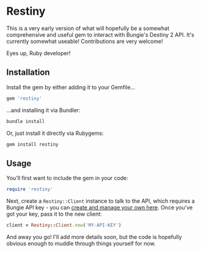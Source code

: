 # Restiny

This is a very early version of what will hopefully be a somewhat comprehensive and useful gem to interact with Bungie's Destiny 2 API. It's currently somewhat useable! Contributions are very welcome!

Eyes up, Ruby developer!

## Installation

Install the gem by either adding it to your Gemfile...

```ruby
gem 'restiny'
```

...and installing it via Bundler:

```ruby
bundle install
````

Or, just install it directly via Rubygems:

```ruby
gem install restiny
```

## Usage

You'll first want to include the gem in your code:

```ruby
require 'restiny'
```

Next, create a `Restiny::Client` instance to talk to the API, which requires a Bungie API key - you can [create and manage your own here](https://www.bungie.net/en/Application "The Bungie developer app portal."). Once you've got your key, pass it to the new client:

```ruby
client = Restiny::Client.new('MY-API-KEY')
```

And away you go! I'll add more details soon, but the code is hopefully obvious enough to muddle through things yourself for now.






